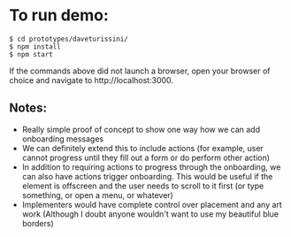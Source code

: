 # To run demo:

```
$ cd prototypes/daveturissini/
$ npm install
$ npm start
```

If the commands above did not launch a browser, open your browser of choice and navigate to http://localhost:3000.

## Notes:

- Really simple proof of concept to show one way how we can add onboarding messages
- We can definitely extend this to include actions (for example, user cannot progress until they fill out a form or do perform other action)
- In addition to requiring actions to progress through the onboarding, we can also have actions trigger onboarding. This would be useful if the element is offscreen and the user needs to scroll to it first (or type something, or open a menu, or whatever)
- Implementers would have complete control over placement and any art work (Although I doubt anyone wouldn't want to use my beautiful blue borders)
